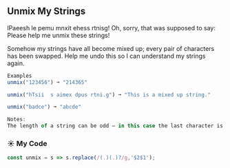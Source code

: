## Unmix My Strings

lPaeesh le pemu mnxit ehess rtnisg! Oh, sorry, that was supposed to say: Please help me unmix these strings!

Somehow my strings have all become mixed up; every pair of characters has been swapped. Help me undo this so I can understand my strings again.
```js
Examples
unmix("123456") ➞ "214365"

unmix("hTsii  s aimex dpus rtni.g") ➞ "This is a mixed up string."

unmix("badce") ➞ "abcde"

Notes:
The length of a string can be odd — in this case the last character is not altered (as there's nothing to swap it with).
```
### :sunny: My Code
```js
const unmix = s => s.replace(/(.)(.)?/g,'$2$1');
```
